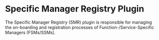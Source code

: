 # Specific Manager Registry Plugin

The Specific Manager Registry (SMR) plugin is responsible for managing the on-boarding and registration processes of Function-/Service-Specific Managers (FSMs/SSMs).
